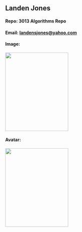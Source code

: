 ## Landen Jones
#### Repo: 3013 Algorithms Repo
#### Email: landensjones@yahoo.com
#### Image:
<img src="https://user-images.githubusercontent.com/59664899/72993072-5eaf9c80-3dba-11ea-8ddf-c98f22ee6fe9.jpg" width="200" height="250" /> 

#### Avatar:
<img src="https://user-images.githubusercontent.com/59664899/72993072-5eaf9c80-3dba-11ea-8ddf-c98f22ee6fe9.jpg" width="200" height="250" /> 

